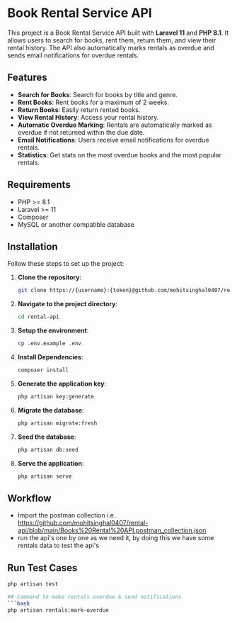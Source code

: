 # Book Rental Service API

This project is a Book Rental Service API built with **Laravel 11** and **PHP 8.1**. It allows users to search for books, rent them, return them, and view their rental history. The API also automatically marks rentals as overdue and sends email notifications for overdue rentals.

## Features

- **Search for Books**: Search for books by title and genre.
- **Rent Books**: Rent books for a maximum of 2 weeks.
- **Return Books**: Easily return rented books.
- **View Rental History**: Access your rental history.
- **Automatic Overdue Marking**: Rentals are automatically marked as overdue if not returned within the due date.
- **Email Notifications**: Users receive email notifications for overdue rentals.
- **Statistics**: Get stats on the most overdue books and the most popular rentals.

## Requirements

- PHP >= 8.1
- Laravel >= 11
- Composer
- MySQL or another compatible database

## Installation

Follow these steps to set up the project:

1. **Clone the repository**:
   ```bash
   git clone https://{username}:{token}@github.com/mohitsinghal0407/rental-api.git
2. **Navigate to the project directory**:
   ```bash  
   cd rental-api
3. **Setup the environment**:
   ```bash  
   cp .env.example .env
4. **Install Dependencies**:
   ```bash  
   composer install
5. **Generate the application key**:
   ```bash 
   php artisan key:generate
6. **Migrate the database**:
   ```bash 
   php artisan migrate:fresh
7. **Seed the database**:
   ```bash 
   php artisan db:seed
8. **Serve the application**:
   ```bash 
   php artisan serve

## Workflow

- Import the postman collection i.e. https://github.com/mohitsinghal0407/rental-api/blob/main/Books%20Rental%20API.postman_collection.json
- run the api's one by one as we need it, by doing this we have some rentals data to test the api's

## Run Test Cases
   ```bash 
   php artisan test

## Command to make rentals overdue & send notifications
   ```bash 
   php artisan rentals:mark-overdue
